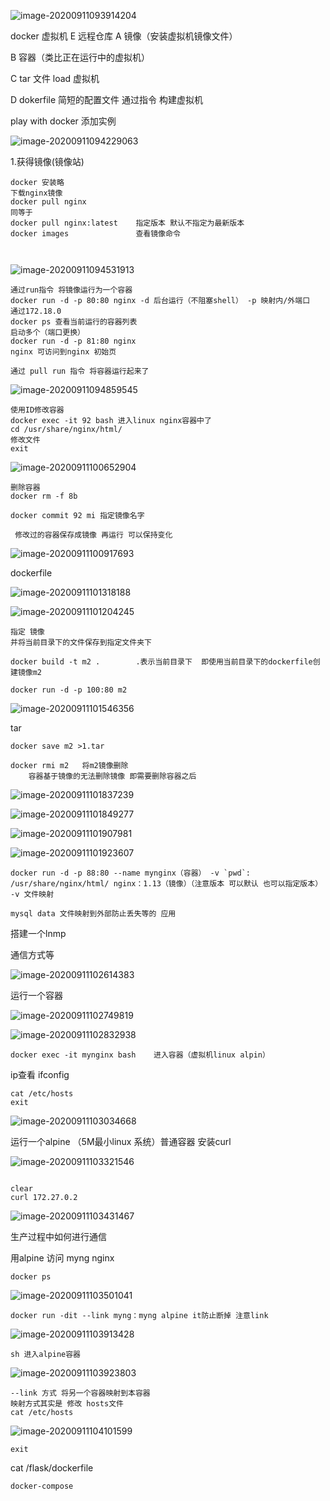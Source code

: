 ![image-20200911093914204](C:%5CUsers%5Cdemon%5CAppData%5CRoaming%5CTypora%5Ctypora-user-images%5Cimage-20200911093914204.png)

docker 虚拟机
E   远程仓库
A   镜像（安装虚拟机镜像文件）

B   容器（类比正在运行中的虚拟机）

C   tar 文件 load 虚拟机

D   dokerfile 简短的配置文件 通过指令 构建虚拟机

play with docker
添加实例

![image-20200911094229063](C:%5CUsers%5Cdemon%5CAppData%5CRoaming%5CTypora%5Ctypora-user-images%5Cimage-20200911094229063.png)

1.获得镜像(镜像站)

```
docker 安装略
下载nginx镜像
docker pull nginx
同等于
docker pull nginx:latest	指定版本 默认不指定为最新版本
docker images 				查看镜像命令  



```

![image-20200911094531913](C:%5CUsers%5Cdemon%5CAppData%5CRoaming%5CTypora%5Ctypora-user-images%5Cimage-20200911094531913.png)

```shell
通过run指令 将镜像运行为一个容器
docker run -d -p 80:80 nginx -d 后台运行（不阻塞shell） -p 映射内/外端口
通过172.18.0
docker ps 查看当前运行的容器列表
启动多个（端口更换）
docker run -d -p 81:80 nginx
nginx 可访问到nginx 初始页

通过 pull run 指令 将容器运行起来了
```

![image-20200911094859545](C:%5CUsers%5Cdemon%5CAppData%5CRoaming%5CTypora%5Ctypora-user-images%5Cimage-20200911094859545.png)

```
使用ID修改容器
docker exec -it 92 bash 进入linux nginx容器中了
cd /usr/share/nginx/html/
修改文件
exit
```

![image-20200911100652904](C:%5CUsers%5Cdemon%5CAppData%5CRoaming%5CTypora%5Ctypora-user-images%5Cimage-20200911100652904.png)

```
删除容器
docker rm -f 8b

docker commit 92 mi	指定镜像名字

 修改过的容器保存成镜像 再运行 可以保持变化
```

![image-20200911100917693](C:%5CUsers%5Cdemon%5CAppData%5CRoaming%5CTypora%5Ctypora-user-images%5Cimage-20200911100917693.png)

dockerfile

![image-20200911101318188](C:%5CUsers%5Cdemon%5CAppData%5CRoaming%5CTypora%5Ctypora-user-images%5Cimage-20200911101318188.png)

![image-20200911101204245](C:%5CUsers%5Cdemon%5CAppData%5CRoaming%5CTypora%5Ctypora-user-images%5Cimage-20200911101204245.png)

```
指定 镜像 
并将当前目录下的文件保存到指定文件夹下

docker build -t m2 . 		.表示当前目录下  即使用当前目录下的dockerfile创建镜像m2

docker run -d -p 100:80 m2 
```

![image-20200911101546356](C:%5CUsers%5Cdemon%5CAppData%5CRoaming%5CTypora%5Ctypora-user-images%5Cimage-20200911101546356.png)

tar

```
docker save m2 >1.tar

docker rmi m2  	将m2镜像删除
	容器基于镜像的无法删除镜像 即需要删除容器之后
```

![image-20200911101837239](C:%5CUsers%5Cdemon%5CAppData%5CRoaming%5CTypora%5Ctypora-user-images%5Cimage-20200911101837239.png)

![image-20200911101849277](C:%5CUsers%5Cdemon%5CAppData%5CRoaming%5CTypora%5Ctypora-user-images%5Cimage-20200911101849277.png)

![image-20200911101907981](C:%5CUsers%5Cdemon%5CAppData%5CRoaming%5CTypora%5Ctypora-user-images%5Cimage-20200911101907981.png)

![image-20200911101923607](C:%5CUsers%5Cdemon%5CAppData%5CRoaming%5CTypora%5Ctypora-user-images%5Cimage-20200911101923607.png)

```
docker run -d -p 88:80 --name mynginx（容器） -v `pwd`: /usr/share/nginx/html/ nginx：1.13（镜像）（注意版本 可以默认 也可以指定版本）
-v 文件映射

mysql data 文件映射到外部防止丢失等的 应用
```



搭建一个lnmp

通信方式等

![image-20200911102614383](C:%5CUsers%5Cdemon%5CAppData%5CRoaming%5CTypora%5Ctypora-user-images%5Cimage-20200911102614383.png)

运行一个容器

![image-20200911102749819](C:%5CUsers%5Cdemon%5CAppData%5CRoaming%5CTypora%5Ctypora-user-images%5Cimage-20200911102749819.png)

![image-20200911102832938](C:%5CUsers%5Cdemon%5CAppData%5CRoaming%5CTypora%5Ctypora-user-images%5Cimage-20200911102832938.png)

```
docker exec -it mynginx bash	进入容器（虚拟机linux alpin）
```

ip查看 ifconfig

```
cat /etc/hosts
exit
```

![image-20200911103034668](C:%5CUsers%5Cdemon%5CAppData%5CRoaming%5CTypora%5Ctypora-user-images%5Cimage-20200911103034668.png)

 运行一个alpine （5M最小linux 系统）普通容器 安装curl

![image-20200911103321546](C:%5CUsers%5Cdemon%5CAppData%5CRoaming%5CTypora%5Ctypora-user-images%5Cimage-20200911103321546.png) 

```

clear
curl 172.27.0.2

```

![image-20200911103431467](C:%5CUsers%5Cdemon%5CAppData%5CRoaming%5CTypora%5Ctypora-user-images%5Cimage-20200911103431467.png)

生产过程中如何进行通信

用alpine 访问 myng nginx 

```
docker ps
```

![image-20200911103501041](C:%5CUsers%5Cdemon%5CAppData%5CRoaming%5CTypora%5Ctypora-user-images%5Cimage-20200911103501041.png)

```
docker run -dit --link myng：myng alpine it防止断掉 注意link
```

![image-20200911103913428](C:%5CUsers%5Cdemon%5CAppData%5CRoaming%5CTypora%5Ctypora-user-images%5Cimage-20200911103913428.png)

```
sh 进入alpine容器
```

![image-20200911103923803](C:%5CUsers%5Cdemon%5CAppData%5CRoaming%5CTypora%5Ctypora-user-images%5Cimage-20200911103923803.png)

```
--link 方式 将另一个容器映射到本容器
映射方式其实是 修改 hosts文件
cat /etc/hosts
```

![image-20200911104101599](C:%5CUsers%5Cdemon%5CAppData%5CRoaming%5CTypora%5Ctypora-user-images%5Cimage-20200911104101599.png)

```
exit
```

cat /flask/dockerfile

```
docker-compose

```

